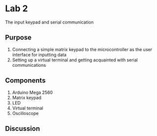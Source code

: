 # Lab 2
The input keypad and serial communication
## Purpose
1. Connecting a simple matrix keypad to the microcontroller as the user interface for inputting data
2. Setting up a virtual terminal and getting acquainted with serial communications
## Components
1. Arduino Mega 2560
2. Matrix keypad
3. LED
4. Virtual terminal
5. Oscilloscope
## Discussion

